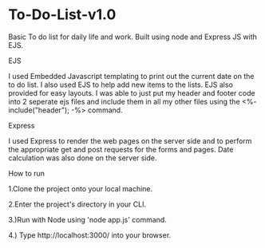 # To-Do-List-v1.0
Basic To do list for daily life and work. Built using node and Express JS with EJS.

 EJS
 
 I used Embedded Javascript templating to print out the current date on the to do list.
 I also used EJS to help add new items to the lists.
 EJS also provided for easy layouts. I was able to just put my header and footer code into 2 seperate ejs files and include them in all my other files using the <%- include("header"); -%> command.
 
 Express
 
 I used Express to render the web pages on the server side and to perform the appropriate get and post requests for the forms and pages.
 Date calculation was also done on the server side.
 
 How to run
 
 1.Clone the project onto your local machine.
 
 2.Enter the project's directory in your CLI.
 
 3.)Run with Node using 'node app.js' command.
 
 4.) Type http://localhost:3000/ into your browser.
